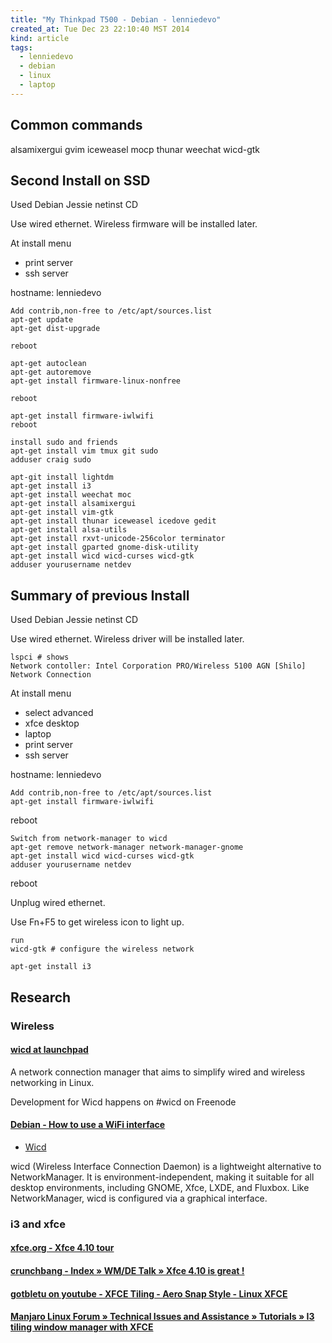 ```yaml
---
title: "My Thinkpad T500 - Debian - lenniedevo"
created_at: Tue Dec 23 22:10:40 MST 2014
kind: article
tags:
  - lenniedevo
  - debian
  - linux
  - laptop
---
```


## Common commands

alsamixergui
gvim
iceweasel
mocp
thunar
weechat
wicd-gtk

## Second Install on SSD

Used Debian Jessie netinst CD

Use wired ethernet.
Wireless firmware will be installed later.

At install menu

* print server
* ssh server

hostname: lenniedevo

~~~~~~~~~~~~~~~~~~~~~~~
Add contrib,non-free to /etc/apt/sources.list
apt-get update
apt-get dist-upgrade

reboot

apt-get autoclean
apt-get autoremove
apt-get install firmware-linux-nonfree

reboot
~~~~~~~~~~~~~~~~~~~~~~~

~~~~~~~~~~~~~~~~~~~~~~~
apt-get install firmware-iwlwifi
reboot
~~~~~~~~~~~~~~~~~~~~~~~

~~~~~~~~~~~~~~~~~~~~~~~
install sudo and friends
apt-get install vim tmux git sudo
adduser craig sudo
~~~~~~~~~~~~~~~~~~~~~~~

~~~~~~~~~~~~~~~~~~~~~~~
apt-git install lightdm
apt-get install i3 
apt-get install weechat moc
apt-get install alsamixergui
apt-get install vim-gtk
apt-get install thunar iceweasel icedove gedit
apt-get install alsa-utils
apt-get install rxvt-unicode-256color terminator
apt-get install gparted gnome-disk-utility
apt-get install wicd wicd-curses wicd-gtk
adduser yourusername netdev
~~~~~~~~~~~~~~~~~~~~~~~

## Summary of previous Install

Used Debian Jessie netinst CD

Use wired ethernet.
Wireless driver will be installed later.

~~~~~~~~~~~~~~~~~~~~~~~
lspci # shows
Network contoller: Intel Corporation PRO/Wireless 5100 AGN [Shilo] Network Connection
~~~~~~~~~~~~~~~~~~~~~~~

At install menu

* select advanced
* xfce desktop
* laptop
* print server
* ssh server

hostname: lenniedevo

~~~~~~~~~~~~~~~~~~~~~~~
Add contrib,non-free to /etc/apt/sources.list
apt-get install firmware-iwlwifi
~~~~~~~~~~~~~~~~~~~~~~~

reboot

~~~~~~~~~~~~~~~~~~~~~~~
Switch from network-manager to wicd
apt-get remove network-manager network-manager-gnome
apt-get install wicd wicd-curses wicd-gtk
adduser yourusername netdev
~~~~~~~~~~~~~~~~~~~~~~~

reboot

Unplug wired ethernet.

Use Fn+F5 to get wireless icon to light up.

~~~~~~~~~~~~~~~~~~~~~~~
run
wicd-gtk # configure the wireless network
~~~~~~~~~~~~~~~~~~~~~~~

~~~~~~~~~~~~~~~~~~~~~~~
apt-get install i3
~~~~~~~~~~~~~~~~~~~~~~~

## Research

### Wireless

#### [wicd at launchpad](https://launchpad.net/wicd)

A network connection manager that aims to simplify wired and wireless
networking in Linux.

Development for Wicd happens on #wicd on Freenode

#### [Debian - How to use a WiFi interface](https://wiki.debian.org/WiFi/HowToUse)

* [Wicd](https://wiki.debian.org/WiFi/HowToUse#Wicd)

wicd (Wireless Interface Connection Daemon) is a lightweight alternative
to NetworkManager. It is environment-independent, making it suitable for
all desktop environments, including GNOME, Xfce, LXDE, and Fluxbox. Like
NetworkManager, wicd is configured via a graphical interface.

### i3 and xfce

#### [xfce.org - Xfce 4.10 tour](http://www.xfce.org/about/tour)

#### [crunchbang - Index » WM/DE Talk » Xfce 4.10 is great !](http://crunchbang.org/forums/viewtopic.php?id=19939)

#### [gotbletu on youtube - XFCE Tiling - Aero Snap Style - Linux XFCE](https://www.youtube.com/watch?v=19X0gng_-qk)

#### [Manjaro Linux Forum » Technical Issues and Assistance » Tutorials » I3 tiling window manager with XFCE](https://forum.manjaro.org/index.php?topic=6831.0)

